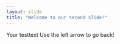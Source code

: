 ```yaml
---
layout: slide
title: "Welcome to our second slide!"
---
```

Your testtext 
Use the left arrow to go back!
